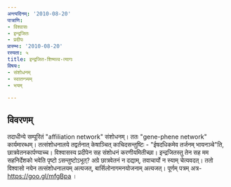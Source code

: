 ```yaml
---
अन्त्यदिनम्: '2010-08-20'
पात्राणि:
- विश्वासः
- इन्द्रजितः
- प्रदीपः
प्रारम्भः: '2010-08-20'
रस्यता: ५
title: इन्द्रजित-शिष्यत्व-त्यागः
विषयः:
- संशोधनम्
- स्वातन्त्र्यम्
- भयम्

---
```


## विवरणम्
तदाधीन्ये सम्पूरितं "affiliation network" संशोधनम्। ततः "gene-phene network" कार्यमारब्धम्। तत्संशोधनालये तद्वर्तनात् केषाञ्चित् काचिदसन्तुष्टिः - "ईषदधिकमेव तर्जनम् भायनञ्चे"ति, छात्रवेतनकार्पण्याच्च। विश्वासस्य प्रदीपेन सह संशोधनं करणीयमितीच्छा। इन्द्रजितस्तु तेन सह मम सहनिर्देशको भवेति पृष्टो ऽसन्तुष्टोऽभूत्? अग्रे छात्रवेतनं न दद्याम्, तवाचार्यो न स्याम् चेत्यवदत्। ततो विश्वासो नयेन तत्संशोधनालयम् अत्यजत्, बार्सिलोनागमनयोजनाम् अत्यजत्। पूर्णम् पत्रम् अत्र- https://goo.gl/mfgBpa ।

